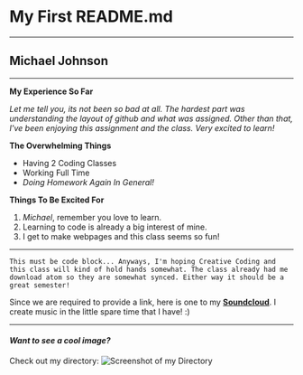 # My First README.md
---
## Michael Johnson
---
**My Experience So Far**

*Let me tell you, its not been so bad at all. The hardest part was understanding the layout of github and what was assigned. Other than that, I've been enjoying this assignment and the class. Very excited to learn!*

**The Overwhelming Things**
- Having 2 Coding Classes
- Working Full Time
- *Doing Homework Again In General!*

**Things To Be Excited For**
1. *Michael*, remember you love to learn.
2. Learning to code is already a big interest of mine.
3. I get to make webpages and this class seems so fun!

***

```This must be code block... Anyways, I'm hoping Creative Coding and this class will kind of hold hands somewhat. The class already had me download atom so they are somewhat synced. Either way it should be a great semester!```

Since we are required to provide a link, here is one to my **[Soundcloud](https://soundcloud.com/ravenmj)**. I create music in the little spare time that I have! :)

---
#### *Want to see a cool image?*
Check out my directory:
![Screenshot of my Directory](./Images/Screenshot-1.png)
